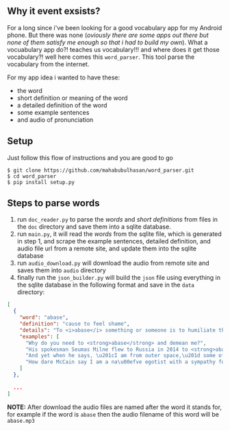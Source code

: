 ## Why it event exsists?
For a long since i've been looking for a good vocabulary app for my Android phone. But there was none (_oviously there are some apps out there but none of them satisfy me enough so that i had to build my own_). What a vocuabulary app do?! teaches us vocabulary!!! and where does it get those vocabulary?! well here comes this `word_parser`. This tool parse the vocabulary from the internet.

For my app idea i wanted to have these: 
- the word
- short definition or meaning of the word
- a detailed definition of the word
- some example sentences 
- and audio of pronunciation


## Setup
Just follow this flow of instructions and you are good to go

```
$ git clone https://github.com/mahabubulhasan/word_parser.git
$ cd word_parser
$ pip install setup.py
```

## Steps to parse words
1. run `doc_reader.py` to parse the *words* and *short definitions* from files in the `doc` directory and save them into a sqlite database.
1. run `main.py`, it will read the *words* from the sqlite file, which is generated in step 1, and scrape the example sentences, detailed definition, and audio file url from a remote site, and update them into the sqlite database
1. run `audio_download.py` will download the audio from remote site and saves them into `audio` directory
1. finally run the `json_builder.py` will build the `json` file using everything in the sqlite database in the following format and save in the `data` directory:
```json
[
  {
    "word": "abase",
    "definition": "cause to feel shame",
    "details": "To <i>abase</i> something or someone is to humiliate them \u2014 no, more than just humiliate them. If you <i>abase</i> another person you are bringing them low, humbling them in a mean, <i>base</i> manner. Not nice at all.",
    "examples": [
      "Why do you need to <strong>abase</strong> and demean me?",
      "His spokesman Seumas Milne flew to Russia in 2014 to <strong>abase</strong> himself before Putin and tried to spread conspiracy theories about the Salisbury chemical attack.",
      "And yet when he says, \u201cI am from outer space,\u201d some of you actually shut your eyes, <strong>abase</strong> your intellects, and believe!",
      "How dare McCain say I am a na\u00efve egotist with a sympathy for autocrats who abjectly <strong>abased</strong> myself before a tyrant and failed to defend American values?"
    ]
  },
  
  ...
]
```

**NOTE:** After download the audio files are named after the word it stands for, for example if the word is `abase` then the audio filename of this word will be `abase.mp3`
